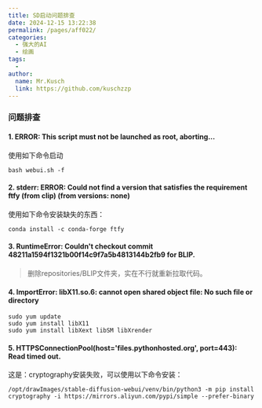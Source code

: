 ```yaml
---
title: SD启动问题排查
date: 2024-12-15 13:22:38
permalink: /pages/aff022/
categories:
  - 强大的AI
  - 绘画
tags:
  - 
author: 
  name: Mr.Kusch
  link: https://github.com/kuschzzp
---
```



### 问题排查

#### 1. ERROR: This script must not be launched as root, aborting...

使用如下命令启动

```shell
bash webui.sh -f
```

#### 2. stderr: ERROR: Could not find a version that satisfies the requirement ftfy (from clip) (from versions: none)

使用如下命令安装缺失的东西：

```shell
conda install -c conda-forge ftfy
```

#### 3. RuntimeError: Couldn't checkout commit 48211a1594f1321b00f14c9f7a5b4813144b2fb9 for BLIP.

> 删除repositories/BLIP文件夹，实在不行就重新拉取代码。

#### 4. ImportError: libX11.so.6: cannot open shared object file: No such file or directory

```shell
sudo yum update
sudo yum install libX11
sudo yum install libXext libSM libXrender
```

#### 5. HTTPSConnectionPool(host='files.pythonhosted.org', port=443): Read timed out.

这是：cryptography安装失败，可以使用以下命令安装：

```shell
/opt/drawImages/stable-diffusion-webui/venv/bin/python3 -m pip install cryptography -i https://mirrors.aliyun.com/pypi/simple --prefer-binary
```
